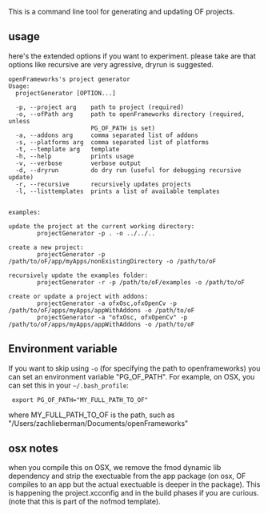 This is a command line tool for generating and updating OF projects. 

## usage

here's the extended options if you want to experiment.  please take are that options like recursive are very agressive, dryrun is suggested.
<!-- (projectGenerator -h) -->
```
openFrameworks's project generator
Usage:
  projectGenerator [OPTION...]

  -p, --project arg    path to project (required)
  -o, --ofPath arg     path to openFrameworks directory (required, unless
                       PG_OF_PATH is set)
  -a, --addons arg     comma separated list of addons
  -s, --platforms arg  comma separated list of platforms
  -t, --template arg   template
  -h, --help           prints usage
  -v, --verbose        verbose output
  -d, --dryrun         do dry run (useful for debugging recursive update)
  -r, --recursive      recursively updates projects
  -l, --listtemplates  prints a list of available templates


examples:

update the project at the current working directory:
        projectGenerator -p . -o ../../..

create a new project:
        projectGenerator -p /path/to/oF/app/myApps/nonExistingDirectory -o /path/to/oF

recursively update the examples folder:
        projectGenerator -r -p /path/to/oF/examples -o /path/to/oF

create or update a project with addons:
        projectGenerator -a ofxOsc,ofxOpenCv -p /path/to/oF/apps/myApps/appWithAddons -o /path/to/oF
        projectGenerator -a "ofxOsc, ofxOpenCv" -p /path/to/oF/apps/myApps/appWithAddons -o /path/to/oF
```




## Environment variable

If you want to skip using `-o` (for specifying the path to openframeworks) you can set an environment variable "PG_OF_PATH".  For example, on OSX, you can set this in your `~/.bash_profile`: 

     export PG_OF_PATH="MY_FULL_PATH_TO_OF"
     
where MY_FULL_PATH_TO_OF is the path, such as "/Users/zachlieberman/Documents/openFrameworks"


## osx notes

when you compile this on OSX, we remove the fmod dynamic lib dependency and strip the exectuable from the app package (on osx, OF compiles to an app but the actual exectuable is deeper in the package).  This is happening the project.xcconfig and in the build phases if you are curious.   (note that this is part of the nofmod template).
